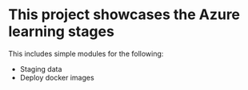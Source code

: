 # This project showcases the Azure learning stages
This includes simple modules for the following:
* Staging data
* Deploy docker images


